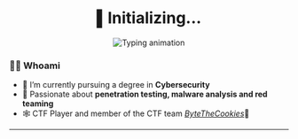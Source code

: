 <h1 align="center">▌Initializing...</h1>

<p align="center">
  <img src="https://readme-typing-svg.herokuapp.com?font=Fira+Code&size=18&pause=1000&color=A259FF&center=true&vCenter=true&width=500&lines=└─[ShackWove@localhost]─$+Analyzing+binary...;└─[ShackWove@localhost]─$+Debugging+binary...;└─[ShackWove@localhost]─$+...;└─[ShackWove@localhost]─$+Exploit!" alt="Typing animation" />
</p>




### 🕵️‍♂️ Whoami

- 🔐 I’m currently pursuing a degree in **Cybersecurity**
- 🧠 Passionate about **penetration testing, malware analysis and red teaming**
- 🕸️ CTF Player and member of the CTF team [*ByteTheCookies*](https://bytethecookies.github.io/)🍪

---
<!--
### 📈 GitHub Stats

<p align="center">
  <img src="https://github-readme-stats.vercel.app/api?username=ShackWove&show_icons=true&theme=tokyonight" height="165"/>
  <img src="https://github-readme-stats.vercel.app/api/top-langs/?username=ShackWove&layout=compact&theme=tokyonight" height="165"/>
</p>

---
-->
